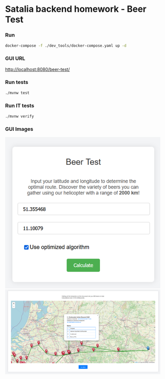 # Satalia backend homework - Beer Test

### Run
```bash
docker-compose -f ./dev_tools/docker-compose.yaml up -d 
```

### GUI URL
[http://localhost:8080/beer-test/](http://localhost:8080/beer-test/)

### Run tests
```bash
./mvnw test
```

### Run IT tests
```bash
./mvnw verify
```
### GUI Images
![alt text](new_trip.png)
![alt text](results.png)

